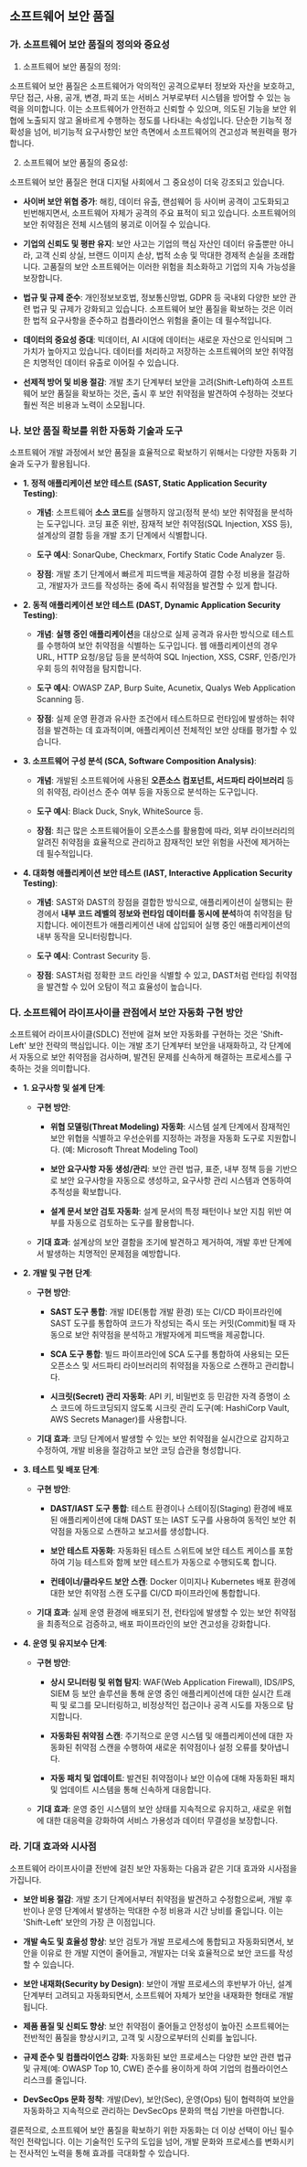 ## 소프트웨어 보안 품질

### 가. 소프트웨어 보안 품질의 정의와 중요성

1. 소프트웨어 보안 품질의 정의:

소프트웨어 보안 품질은 소프트웨어가 악의적인 공격으로부터 정보와 자산을 보호하고, 무단 접근, 사용, 공개, 변경, 파괴 또는 서비스 거부로부터 시스템을 방어할 수 있는 능력을 의미합니다. 이는 소프트웨어가 안전하고 신뢰할 수 있으며, 의도된 기능을 보안 위협에 노출되지 않고 올바르게 수행하는 정도를 나타내는 속성입니다. 단순한 기능적 정확성을 넘어, 비기능적 요구사항인 보안 측면에서 소프트웨어의 견고성과 복원력을 평가합니다.

2. 소프트웨어 보안 품질의 중요성:

소프트웨어 보안 품질은 현대 디지털 사회에서 그 중요성이 더욱 강조되고 있습니다.

- **사이버 보안 위협 증가**: 해킹, 데이터 유출, 랜섬웨어 등 사이버 공격이 고도화되고 빈번해지면서, 소프트웨어 자체가 공격의 주요 표적이 되고 있습니다. 소프트웨어의 보안 취약점은 전체 시스템의 붕괴로 이어질 수 있습니다.
    
- **기업의 신뢰도 및 평판 유지**: 보안 사고는 기업의 핵심 자산인 데이터 유출뿐만 아니라, 고객 신뢰 상실, 브랜드 이미지 손상, 법적 소송 및 막대한 경제적 손실을 초래합니다. 고품질의 보안 소프트웨어는 이러한 위험을 최소화하고 기업의 지속 가능성을 보장합니다.
    
- **법규 및 규제 준수**: 개인정보보호법, 정보통신망법, GDPR 등 국내외 다양한 보안 관련 법규 및 규제가 강화되고 있습니다. 소프트웨어 보안 품질을 확보하는 것은 이러한 법적 요구사항을 준수하고 컴플라이언스 위험을 줄이는 데 필수적입니다.
    
- **데이터의 중요성 증대**: 빅데이터, AI 시대에 데이터는 새로운 자산으로 인식되며 그 가치가 높아지고 있습니다. 데이터를 처리하고 저장하는 소프트웨어의 보안 취약점은 치명적인 데이터 유출로 이어질 수 있습니다.
    
- **선제적 방어 및 비용 절감**: 개발 초기 단계부터 보안을 고려(Shift-Left)하여 소프트웨어 보안 품질을 확보하는 것은, 출시 후 보안 취약점을 발견하여 수정하는 것보다 훨씬 적은 비용과 노력이 소모됩니다.
    

### 나. 보안 품질 확보를 위한 자동화 기술과 도구

소프트웨어 개발 과정에서 보안 품질을 효율적으로 확보하기 위해서는 다양한 자동화 기술과 도구가 활용됩니다.

- **1. 정적 애플리케이션 보안 테스트 (SAST, Static Application Security Testing)**:
    
    - **개념**: 소프트웨어 **소스 코드**를 실행하지 않고(정적 분석) 보안 취약점을 분석하는 도구입니다. 코딩 표준 위반, 잠재적 보안 취약점(SQL Injection, XSS 등), 설계상의 결함 등을 개발 초기 단계에서 식별합니다.
        
    - **도구 예시**: SonarQube, Checkmarx, Fortify Static Code Analyzer 등.
        
    - **장점**: 개발 초기 단계에서 빠르게 피드백을 제공하여 결함 수정 비용을 절감하고, 개발자가 코드를 작성하는 중에 즉시 취약점을 발견할 수 있게 합니다.
        
- **2. 동적 애플리케이션 보안 테스트 (DAST, Dynamic Application Security Testing)**:
    
    - **개념**: **실행 중인 애플리케이션**을 대상으로 실제 공격과 유사한 방식으로 테스트를 수행하여 보안 취약점을 식별하는 도구입니다. 웹 애플리케이션의 경우 URL, HTTP 요청/응답 등을 분석하여 SQL Injection, XSS, CSRF, 인증/인가 우회 등의 취약점을 탐지합니다.
        
    - **도구 예시**: OWASP ZAP, Burp Suite, Acunetix, Qualys Web Application Scanning 등.
        
    - **장점**: 실제 운영 환경과 유사한 조건에서 테스트하므로 런타임에 발생하는 취약점을 발견하는 데 효과적이며, 애플리케이션 전체적인 보안 상태를 평가할 수 있습니다.
        
- **3. 소프트웨어 구성 분석 (SCA, Software Composition Analysis)**:
    
    - **개념**: 개발된 소프트웨어에 사용된 **오픈소스 컴포넌트, 서드파티 라이브러리** 등의 취약점, 라이선스 준수 여부 등을 자동으로 분석하는 도구입니다.
        
    - **도구 예시**: Black Duck, Snyk, WhiteSource 등.
        
    - **장점**: 최근 많은 소프트웨어들이 오픈소스를 활용함에 따라, 외부 라이브러리의 알려진 취약점을 효율적으로 관리하고 잠재적인 보안 위험을 사전에 제거하는 데 필수적입니다.
        
- **4. 대화형 애플리케이션 보안 테스트 (IAST, Interactive Application Security Testing)**:
    
    - **개념**: SAST와 DAST의 장점을 결합한 방식으로, 애플리케이션이 실행되는 환경에서 **내부 코드 레벨의 정보와 런타임 데이터를 동시에 분석**하여 취약점을 탐지합니다. 에이전트가 애플리케이션 내에 삽입되어 실행 중인 애플리케이션의 내부 동작을 모니터링합니다.
        
    - **도구 예시**: Contrast Security 등.
        
    - **장점**: SAST처럼 정확한 코드 라인을 식별할 수 있고, DAST처럼 런타임 취약점을 발견할 수 있어 오탐이 적고 효율성이 높습니다.
        

### 다. 소프트웨어 라이프사이클 관점에서 보안 자동화 구현 방안

소프트웨어 라이프사이클(SDLC) 전반에 걸쳐 보안 자동화를 구현하는 것은 'Shift-Left' 보안 전략의 핵심입니다. 이는 개발 초기 단계부터 보안을 내재화하고, 각 단계에서 자동으로 보안 취약점을 검사하며, 발견된 문제를 신속하게 해결하는 프로세스를 구축하는 것을 의미합니다.

- **1. 요구사항 및 설계 단계**:
    
    - **구현 방안**:
        
        - **위협 모델링(Threat Modeling) 자동화**: 시스템 설계 단계에서 잠재적인 보안 위협을 식별하고 우선순위를 지정하는 과정을 자동화 도구로 지원합니다. (예: Microsoft Threat Modeling Tool)
            
        - **보안 요구사항 자동 생성/관리**: 보안 관련 법규, 표준, 내부 정책 등을 기반으로 보안 요구사항을 자동으로 생성하고, 요구사항 관리 시스템과 연동하여 추적성을 확보합니다.
            
        - **설계 문서 보안 검토 자동화**: 설계 문서의 특정 패턴이나 보안 지침 위반 여부를 자동으로 검토하는 도구를 활용합니다.
            
    - **기대 효과**: 설계상의 보안 결함을 조기에 발견하고 제거하여, 개발 후반 단계에서 발생하는 치명적인 문제점을 예방합니다.
        
- **2. 개발 및 구현 단계**:
    
    - **구현 방안**:
        
        - **SAST 도구 통합**: 개발 IDE(통합 개발 환경) 또는 CI/CD 파이프라인에 SAST 도구를 통합하여 코드가 작성되는 즉시 또는 커밋(Commit)될 때 자동으로 보안 취약점을 분석하고 개발자에게 피드백을 제공합니다.
            
        - **SCA 도구 통합**: 빌드 파이프라인에 SCA 도구를 통합하여 사용되는 모든 오픈소스 및 서드파티 라이브러리의 취약점을 자동으로 스캔하고 관리합니다.
            
        - **시크릿(Secret) 관리 자동화**: API 키, 비밀번호 등 민감한 자격 증명이 소스 코드에 하드코딩되지 않도록 시크릿 관리 도구(예: HashiCorp Vault, AWS Secrets Manager)를 사용합니다.
            
    - **기대 효과**: 코딩 단계에서 발생할 수 있는 보안 취약점을 실시간으로 감지하고 수정하여, 개발 비용을 절감하고 보안 코딩 습관을 형성합니다.
        
- **3. 테스트 및 배포 단계**:
    
    - **구현 방안**:
        
        - **DAST/IAST 도구 통합**: 테스트 환경이나 스테이징(Staging) 환경에 배포된 애플리케이션에 대해 DAST 또는 IAST 도구를 사용하여 동적인 보안 취약점을 자동으로 스캔하고 보고서를 생성합니다.
            
        - **보안 테스트 자동화**: 자동화된 테스트 스위트에 보안 테스트 케이스를 포함하여 기능 테스트와 함께 보안 테스트가 자동으로 수행되도록 합니다.
            
        - **컨테이너/클라우드 보안 스캔**: Docker 이미지나 Kubernetes 배포 환경에 대한 보안 취약점 스캔 도구를 CI/CD 파이프라인에 통합합니다.
            
    - **기대 효과**: 실제 운영 환경에 배포되기 전, 런타임에 발생할 수 있는 보안 취약점을 최종적으로 검증하고, 배포 파이프라인의 보안 견고성을 강화합니다.
        
- **4. 운영 및 유지보수 단계**:
    
    - **구현 방안**:
        
        - **상시 모니터링 및 위협 탐지**: WAF(Web Application Firewall), IDS/IPS, SIEM 등 보안 솔루션을 통해 운영 중인 애플리케이션에 대한 실시간 트래픽 및 로그를 모니터링하고, 비정상적인 접근이나 공격 시도를 자동으로 탐지합니다.
            
        - **자동화된 취약점 스캔**: 주기적으로 운영 시스템 및 애플리케이션에 대한 자동화된 취약점 스캔을 수행하여 새로운 취약점이나 설정 오류를 찾아냅니다.
            
        - **자동 패치 및 업데이트**: 발견된 취약점이나 보안 이슈에 대해 자동화된 패치 및 업데이트 시스템을 통해 신속하게 대응합니다.
            
    - **기대 효과**: 운영 중인 시스템의 보안 상태를 지속적으로 유지하고, 새로운 위협에 대한 대응력을 강화하여 서비스 가용성과 데이터 무결성을 보장합니다.
        

### 라. 기대 효과와 시사점

소프트웨어 라이프사이클 전반에 걸친 보안 자동화는 다음과 같은 기대 효과와 시사점을 가집니다.

- **보안 비용 절감**: 개발 초기 단계에서부터 취약점을 발견하고 수정함으로써, 개발 후반이나 운영 단계에서 발생하는 막대한 수정 비용과 시간 낭비를 줄입니다. 이는 'Shift-Left' 보안의 가장 큰 이점입니다.
    
- **개발 속도 및 효율성 향상**: 보안 검토가 개발 프로세스에 통합되고 자동화되면서, 보안을 이유로 한 개발 지연이 줄어들고, 개발자는 더욱 효율적으로 보안 코드를 작성할 수 있습니다.
    
- **보안 내재화(Security by Design)**: 보안이 개발 프로세스의 후반부가 아닌, 설계 단계부터 고려되고 자동화되면서, 소프트웨어 자체가 보안을 내재화한 형태로 개발됩니다.
    
- **제품 품질 및 신뢰도 향상**: 보안 취약점이 줄어들고 안정성이 높아진 소프트웨어는 전반적인 품질을 향상시키고, 고객 및 시장으로부터의 신뢰를 높입니다.
    
- **규제 준수 및 컴플라이언스 강화**: 자동화된 보안 프로세스는 다양한 보안 관련 법규 및 규제(예: OWASP Top 10, CWE) 준수를 용이하게 하여 기업의 컴플라이언스 리스크를 줄입니다.
    
- **DevSecOps 문화 정착**: 개발(Dev), 보안(Sec), 운영(Ops) 팀이 협력하여 보안을 자동화하고 지속적으로 관리하는 DevSecOps 문화의 핵심 기반을 마련합니다.
    

결론적으로, 소프트웨어 보안 품질을 확보하기 위한 자동화는 더 이상 선택이 아닌 필수적인 전략입니다. 이는 기술적인 도구의 도입을 넘어, 개발 문화와 프로세스를 변화시키는 전사적인 노력을 통해 효과를 극대화할 수 있습니다.
